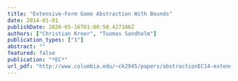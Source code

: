 ```yaml
---
title: "Extensive-Form Game Abstraction With Bounds"
date: 2014-01-01
publishDate: 2020-05-16T01:00:50.427106Z
authors: ["Christian Kroer", "Tuomas Sandholm"]
publication_types: ["1"]
abstract: ""
featured: false
publication: "*EC*"
url_pdf: "http://www.columbia.edu/~ck2945/papers/abstractionEC14-extended.pdf"
---
```


